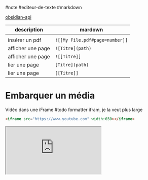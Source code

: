 	
#note #editeur-de-texte #markdown

[obsidian-api](https://github.com/obsidianmd/obsidian-api)

| description   | mardown     |
| ------------- | ----------- |
|               |             |
|       insérer un pdf        |     `![[My File.pdf#page=number]]`        |
| afficher une page | `![Titre](path)` |
| afficher une page | `![[Titre]]` |
| lier une page | `[Titre](path)` |
| lier une page | `[[Titre]]` |

# Embarquer un média

Vidéo dans une iFrame
#todo formatter ifram, je la veut plus large
```html
<iframe src="https://www.youtube.com" width:650></iframe>
```
<iframe src="https://www.youtube.com" width:650></iframe>




